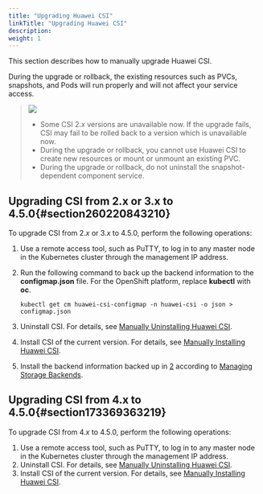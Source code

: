 ```yaml
---
title: "Upgrading Huawei CSI"
linkTitle: "Upgrading Huawei CSI"
description: 
weight: 1
---
```


This section describes how to manually upgrade Huawei CSI.

During the upgrade or rollback, the existing resources such as PVCs, snapshots, and Pods will run properly and will not affect your service access.

>![](/css-docs/public_sys-resources/en/icon-notice.gif) 
>-   Some CSI 2._x_  versions are unavailable now. If the upgrade fails, CSI may fail to be rolled back to a version which is unavailable now.
>-   During the upgrade or rollback, you cannot use Huawei CSI to create new resources or mount or unmount an existing PVC.
>-   During the upgrade or rollback, do not uninstall the snapshot-dependent component service.

## Upgrading CSI from 2.x or 3.x to  4.5.0{#section260220843210}

To upgrade CSI from 2._x_  or 3._x_  to  4.5.0, perform the following operations:

1.  Use a remote access tool, such as PuTTY, to log in to any master node in the Kubernetes cluster through the management IP address.
2.  <a name="li1699321211285"></a>Run the following command to back up the backend information to the  **configmap.json**  file. For the OpenShift platform, replace  **kubectl**  with  **oc**.

    ```
    kubectl get cm huawei-csi-configmap -n huawei-csi -o json > configmap.json
    ```

3.  Uninstall CSI. For details, see  [Manually Uninstalling Huawei CSI](/docs/installation-and-deployment/uninstalling-huawei-csi/manually-uninstalling-huawei-csi).
4.  Install CSI of the current version. For details, see  [Manually Installing Huawei CSI](/docs/installation-and-deployment/installing-huawei-csi/manually-installing-huawei-csi).
5.  Install the backend information backed up in  [2](#li1699321211285)  according to  [Managing Storage Backends](/docs/storage-backend-management/managing-storage-backends).

## Upgrading CSI from 4.x to  4.5.0{#section173369363219}

To upgrade CSI from 4._x_  to  4.5.0, perform the following operations:

1.  Use a remote access tool, such as PuTTY, to log in to any master node in the Kubernetes cluster through the management IP address.
2.  Uninstall CSI. For details, see  [Manually Uninstalling Huawei CSI](/docs/installation-and-deployment/uninstalling-huawei-csi/manually-uninstalling-huawei-csi).
3.  Install CSI of the current version. For details, see  [Manually Installing Huawei CSI](/docs/installation-and-deployment/installing-huawei-csi/manually-installing-huawei-csi).

